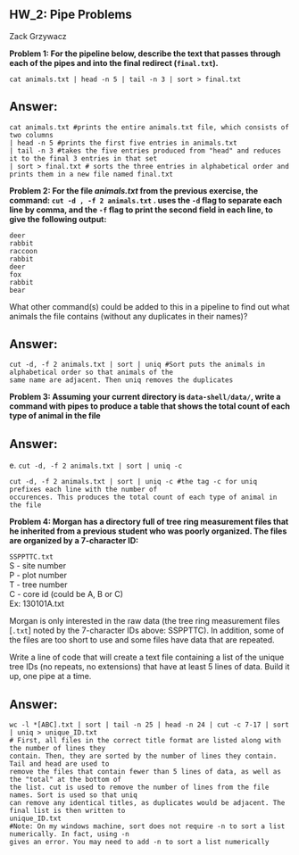 

## HW_2: Pipe Problems  
Zack Grzywacz

__Problem 1: For the pipeline below, describe the text that passes through each of the pipes and into the final redirect (`final.txt`).__

`cat animals.txt | head -n 5 | tail -n 3 | sort > final.txt`

## Answer:
```
cat animals.txt #prints the entire animals.txt file, which consists of two columns
| head -n 5 #prints the first five entries in animals.txt
| tail -n 3 #takes the five entries produced from "head" and reduces it to the final 3 entries in that set
| sort > final.txt # sorts the three entries in alphabetical order and prints them in a new file named final.txt
```

__Problem 2: For the file _animals.txt_ from the previous exercise, the command:
`cut -d , -f 2 animals.txt` . 
uses the `-d` flag to separate each line by comma, and the `-f` flag to print the second field in each line, to give the following output:__
```
deer
rabbit
raccoon
rabbit
deer
fox
rabbit
bear
```
What other command(s) could be added to this in a pipeline to find out what animals the file contains (without any duplicates in their names)? 

## Answer:
```
cut -d, -f 2 animals.txt | sort | uniq #Sort puts the animals in alphabetical order so that animals of the  
same name are adjacent. Then uniq removes the duplicates
```

__Problem 3: Assuming your current directory is `data-shell/data/`, write a command with pipes to produce a table that shows the total count of each type of animal in the file__

## Answer:
e.	`cut -d, -f 2 animals.txt | sort | uniq -c`  

```
cut -d, -f 2 animals.txt | sort | uniq -c #the tag -c for uniq prefixes each line with the number of  
occurences. This produces the total count of each type of animal in the file
```

__Problem 4: Morgan has a directory full of tree ring measurement files that he inherited from a previous student who was poorly organized. The files are organized by a 7-character ID:__

`SSPPTTC.txt`  
S - site number  
P - plot number  
T - tree number  
C - core id (could be A, B or C)  
Ex: 130101A.txt  

Morgan is only interested in the raw data (the tree ring measurement files [`.txt`] noted by the 7-character IDs above: SSPPTTC). In addition, some of the files are too short to use and some files have data that are repeated. 

Write a line of code that will create a text file containing a list of the unique tree IDs (no repeats, no extensions) that have at least 5 lines of data. Build it up, one pipe at a time.

## Answer:

```
wc -l *[ABC].txt | sort | tail -n 25 | head -n 24 | cut -c 7-17 | sort | uniq > unique_ID.txt
# First, all files in the correct title format are listed along with the number of lines they   
contain. Then, they are sorted by the number of lines they contain. Tail and head are used to   
remove the files that contain fewer than 5 lines of data, as well as the "total" at the bottom of   
the list. cut is used to remove the number of lines from the file names. Sort is used so that uniq  
can remove any identical titles, as duplicates would be adjacent. The final list is then written to   
unique_ID.txt
#Note: On my windows machine, sort does not require -n to sort a list numerically. In fact, using -n   
gives an error. You may need to add -n to sort a list numerically
```
